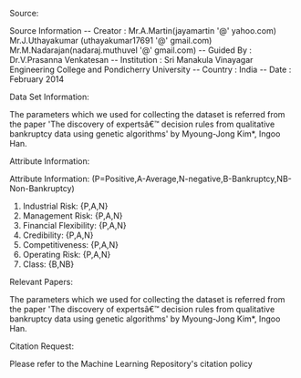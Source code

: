 Source:

Source Information
-- Creator : Mr.A.Martin(jayamartin '@' yahoo.com)
Mr.J.Uthayakumar (uthayakumar17691 '@' gmail.com)
Mr.M.Nadarajan(nadaraj.muthuvel '@' gmail.com)
-- Guided By : Dr.V.Prasanna Venkatesan
-- Institution : Sri Manakula Vinayagar Engineering College and Pondicherry University
-- Country : India
-- Date : February 2014

Data Set Information:

The parameters which we used for collecting the dataset is referred from the paper 'The discovery of expertsâ€™ decision rules from qualitative bankruptcy data using genetic algorithms' by Myoung-Jong Kim*, Ingoo Han.

Attribute Information:

Attribute Information: (P=Positive,A-Average,N-negative,B-Bankruptcy,NB-Non-Bankruptcy)

1. Industrial Risk: {P,A,N}
2. Management Risk: {P,A,N}
3. Financial Flexibility: {P,A,N}
4. Credibility: {P,A,N}
5. Competitiveness: {P,A,N}
6. Operating Risk: {P,A,N}
7. Class: {B,NB}

Relevant Papers:

The parameters which we used for collecting the dataset is referred from the paper 'The discovery of expertsâ€™ decision rules from qualitative bankruptcy data using genetic algorithms' by Myoung-Jong Kim*, Ingoo Han.


Citation Request:

Please refer to the Machine Learning Repository's citation policy

